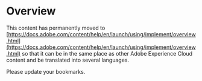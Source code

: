 # Overview

This content has permanently moved to [https://docs.adobe.com/content/help/en/launch/using/implement/overview.html](https://docs.adobe.com/content/help/en/launch/using/implement/overview.html) so that it can be in the same place as other Adobe Experience Cloud content and be translated into several languages.

Please update your bookmarks.
